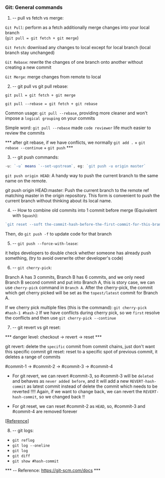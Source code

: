 ### Git: General commands

1. -- pull vs fetch vs merge:

`Git Pull`: perform as a fetch additionally merge changes into your local branch  
(``` git pull = git fetch + git merge ```)

`Git Fetch`: download any changes to local except for local branch (local branch stay unchanged)

`Git Rebase`: rewrite the changes of one branch onto another without creating a new commit

`Git Merge`: merge changes from remote to local


2. -- git pull vs git pull rebase:

`git pull = git fetch + git merge`

`git pull --rebase = git fetch + git rebase`
<!-- this is something to recall quickly: https://github.com/twtrubiks/Git-Tutorials -->

Common usage: `git pull --rebase`, providing more cleaner and won't impose a `logical grouping` on your commits

Simple word: `git pull --rebase` made `code reviewer` life much easier to review the commits

*** after git rebase, if we have conflicts, we normally `git add .` + `git rebase --continue` + `git push` ***


3. -- git push commands:

``` js
-u: `-u` means `--set-upstream`, eg: `git push -u origin master`
```
`git push origin HEAD`: A handy way to push the current branch to the same name on the remote.

git push origin HEAD:master: Push the current branch to the remote ref matching master in the origin repository. This form is convenient to push the current branch without thinking about its local name.


4. -- How to combine old commits into 1 commit before merge (Equivalent with `Squash`):

``` js
`git reset --soft the-commit-hash-before-the-first-commit-for-this-branch`
```
Then, do ``` git push -f ``` to update code for that branch


5. -- `git push --force-with-lease`:

it helps developers to double check whether someone has already push something, (try to avoid overwrite other developer's code)


6. -- `git cherry-pick`:

Branch A has 3 commits, Branch B has 6 commits, and we only need Branch B second commit and put into Branch A, this is story case, we can use `cherry-pick` command in `Branch A`. After the cherry-pick, the commit which get cherry picked will be set as the `topest/latest` commit for Branch A.

If we cherry pick multiple files (this is the command): `git cherry-pick #hash-1 #hash-2`
If we have conflicts during cherry pick, so we `first` resolve the conflicts and then use `git cherry-pick --continue`


7. -- git revert vs git reset:

*** danger level: checkout -> revert -> reset ***

git revert: delete the `specific` commit from commit chains, just don't want this specific commit
git reset: reset to a specific spot of previous commit, it deletes a range of commits

#commit-1 -> #commit-2 -> #commit-3 -> #commit-4

- For git revert, we can revert #commit-3, so #commit-3 will be `deleted` and behaves as `never added before`, and it will add a new `REVERT-hash-commit` as latest commit instead of delete the commit which needs to be reverted !!!! Again, if we want to change back, we can revert the `REVERT-hash-commit`, so we changed back !!

- For git reset, we can reset #commit-2 as `HEAD`, so, #commit-3 and #commit-4 are removed forever  

[<a href="https://www.youtube.com/watch?v=RIYrfkZjWmA&ab_channel=TheNetNinja" target="_blank">Reference</a>]


8. -- git logs:

- `git reflog`
- `git log --oneline`
- `git log`
- `git diff`
- `git show #hash-commit`



*** -- Reference: <a href="https://git-scm.com/docs" target="_blank">https://git-scm.com/docs</a> ***
